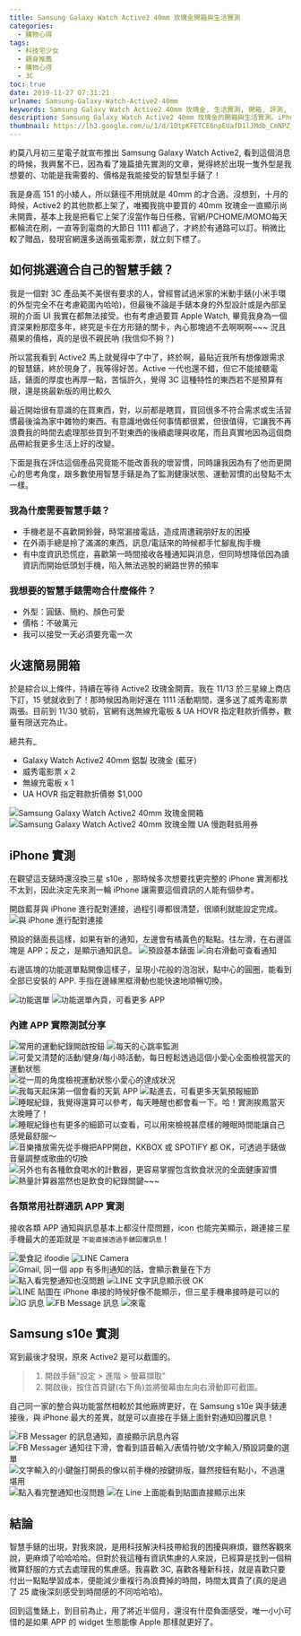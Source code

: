```yaml
---
title: Samsung Galaxy Watch Active2 40mm 玫瑰金開箱與生活實測
categories:
  - 購物心得
tags:
  - 科技宅少女
  - 親身推薦
  - 購物心得
  - 3C
toc: true
date: 2019-11-27 07:31:21
urlname: Samsung-Galaxy-Watch-Active2-40mm
keywords: Samsung Galaxy Watch Active2 40mm 玫瑰金, 生活實測, 開箱, 評測, 推薦, iPhone串接
description: Samsung Galaxy Watch Active2 40mm 玫瑰金的開箱與生活實測。iPhone 串接後的使用狀況？與 Samsung 串接的差異為何？這隻錶適合什麼樣的人呢？
thumbnail: https://lh3.google.com/u/1/d/10tpKFETCE6npEUafD1lJMdb_CmNPZ_WF=w1440-h789-iv1
---
```


約莫八月初三星電子就宣布推出 Samsung Galaxy Watch Active2, 看到這個消息的時候，我興奮不已，因為看了幾篇搶先實測的文章，覺得終於出現一隻外型是我想要的、功能是我需要的、價格是我能接受的智慧型手錶了！

我是身高 151 的小矮人，所以錶徑不用挑就是 40mm 的才合適。沒想到，十月的時候，Active2 的其他款都上架了，唯獨我挑中要買的 40mm 玫瑰金一直顯示尚未開賣，基本上我是把看它上架了沒當作每日任務，官網/PCHOME/MOMO每天都輪流在刷，一直等到電商的大節日 1111 都過了，才終於有通路可以訂。稍微比較了贈品，發現官網還多送兩張電影票，就立刻下標了。

## 如何挑選適合自己的智慧手錶？ 
<!-- more -->
我是一個對 3C 產品美不美很有要求的人，曾經嘗試過米家的米動手錶(小米手環的外型完全不在考慮範圍內哈哈)，但最後不論是手錶本身的外型設計或是內部呈現的介面 UI 我實在都無法接受。也有考慮過要買 Apple Watch, 畢竟我身為一個資深果粉那麼多年，終究是卡在方形錶的關卡，內心那塊過不去啊啊啊~~~ 況且蘋果的價格，真的是很不親民吶 (我信仰不夠？)

所以當我看到 Active2 馬上就覺得中了中了，終於啊，最貼近我所有想像跟需求的智慧錶，終於現身了，我等得好苦。Active 一代也還不錯，但它不能接聽電話，錶面的厚度也再厚一點，苦惱許久，覺得 3C 這種特性的東西若不是預算有限，還是挑最新版的用比較久

最近開始很有意識的在買東西，對，以前都是瞎買，買回很多不符合需求或生活習慣最後淪為家中雜物的東西。有意識地做任何事情都很累，但很值得，它讓我不再浪費我的時間去處理那些買到不對東西的後續處理與收尾，而且真實地因為這個商品帶給我更多生活上好的改變。

下面是我在評估這個產品究竟能不能改善我的壞習慣，同時讓我因為有了他而更開心的思考角度，跟多數使用智慧手錶是為了監測健康狀態、運動習慣的出發點不太一樣。

### 我為什麼需要智慧手錶？

- 手機老是不喜歡開鈴聲，時常漏接電話，造成周遭親朋好友的困擾
- 在外兩手總是拎了滿滿的東西，訊息/電話來的時候都手忙腳亂掏手機
- 有中度資訊恐慌症，喜歡第一時間接收各種通知與消息，但同時想降低因為讀資訊而開始低頭划手機，陷入無法逃脫的網路世界的頻率

### 我想要的智慧手錶需吻合什麼條件？

- 外型：圓錶、簡約、顏色可愛
- 價格：不破萬元
- 我可以接受一天必須要充電一次

## 火速簡易開箱

於是綜合以上條件，持續在等待 Active2 玫瑰金開賣。我在 11/13 於三星線上商店下訂，15 號就收到了！那時候因為剛好還在 1111 活動期間，還多送了威秀電影票兩張。目前到 11/30 號前，官網有送無線充電板 & UA HOVR 指定鞋款折價劵，數量有限送完為止。

總共有_
- Galaxy Watch Active2 40mm 鋁製 玫瑰金 (藍牙) 
- 威秀電影票 x 2
- 無線充電板 x 1
- UA HOVR 指定鞋款折價劵 $1,000

<img src="https://lh3.google.com/u/1/d/10tpKFETCE6npEUafD1lJMdb_CmNPZ_WF=w1440-h789-iv1" title="Samsung Galaxy Watch Active2 40mm 玫瑰金開箱" alt="Samsung Galaxy Watch Active2 40mm 玫瑰金開箱">

<img src="https://lh3.google.com/u/1/d/10rWcuYpm6cupQWQdbbEsFKfnIdwyyeW2=w1440-h789-iv1" title="Samsung Galaxy Watch Active2 40mm 玫瑰金贈 UA 慢跑鞋抵用券" alt="Samsung Galaxy Watch Active2 40mm 玫瑰金贈 UA 慢跑鞋抵用券">

## iPhone 實測

在觀望這支錶時還沒換三星 s10e ，那時候多次想要找更完整的 iPhone 實測都找不太到，因此決定先來測一輪 iPhone 讓需要這個資訊的人能有個參考。

開啟藍芽與 iPhone 進行配對連接，過程引導都很清楚，很順利就能設定完成。
<img src="https://lh3.google.com/u/1/d/119113LjmFOA3mxgt0x19V_xlSYbz3XE4=w885-h773-iv1" title="與 iPhone 進行配對連接" alt="與 iPhone 進行配對連接">

預設的錶面長這樣，如果有新的通知，左邊會有橘黃色的點點。往左滑，在右邊區塊是 APP；反之，是顯示通知訊息。
<img src="https://lh3.google.com/u/1/d/11FFPYP9SwA06hwDJAo8za0QeP7A4B8Rh=w885-h773-iv1" title="預設基本錶面" alt="預設基本錶面">
<img src="https://lh3.google.com/u/1/d/11UmM_2CLeZDvosv90IixWe59Y7uSJ2bh=w885-h773-iv1" title="向右滑動可查看通知" alt="向右滑動可查看通知">

右邊區塊的功能選單點開像這樣子，呈現小花般的泡泡狀，點中心的圓圈，能看到全部已安裝的 APP. 手指在邊緣黑框滑動也能快速地順暢切換。
<div class="justified-gallery">

![功能選單](https://lh3.google.com/u/1/d/11Nk4aNUxKzZda7GvOTB2MgWWcw1Xr7Yi=w885-h773-iv1)
![功能選單內頁，可看更多 APP](https://lh3.google.com/u/1/d/11UGtA6uYsA1w0zaPbCS0nHTSIiw6IHNZ=w885-h773-iv1)
</div>

### 內建 APP 實際測試分享

<div class="justified-gallery">

![常用的運動紀錄開啟按鈕](https://lh3.google.com/u/1/d/11jnyXlhwyNl3806laNE20C39ixHBx1Cd=w885-h773-iv1)
![每天的心跳率監測](https://lh3.google.com/u/1/d/11k0omMf2KRk1clofDeSqt6mt8LN3EAph=w885-h773-iv1)
![可愛又清楚的活動/健身/每小時活動，每日輕鬆透過這個小愛心全面檢視當天的運動狀態](https://lh3.google.com/u/1/d/11ZJjn5P3Zc_5DTBG-W4_UTNC8XzqmhtI=w885-h773-iv1)
![從一周的角度檢視運動狀態小愛心的達成狀況](https://lh3.google.com/u/1/d/11hrc4_3VrBEttt5R9eF-t2_50JUfTsu6=w885-h773-iv1)
![我每天起床第一個會看的天氣 APP](https://lh3.google.com/u/1/d/11nXoL6k3qosnWpRK7LCr7ffnH0x5uOrA=w885-h773-iv1)
![點進去，可看更多天氣預報細節](https://lh3.google.com/u/1/d/11xgBTwMcEEmwJrcQJVekSWSCbNxAGYTS=w885-h773-iv1)
![睡眠紀錄，我覺得還算可以參考，每天睡醒也都會看一下。哈！實測挨鳳當天太晚睡了！](https://lh3.google.com/u/1/d/1202yNLbmZFJfkbr_WbgEUuRPeKP9EiCW=w885-h773-iv1)
![睡眠紀錄也有更多的細節可以查看，可以用來檢視甚麼樣的睡眠時間能讓自己感覺最舒服～](https://lh3.google.com/u/1/d/122dhc2CayeQrp5bFwbn6pkofGECmBPxk=w885-h773-iv1)
![音樂播放需先從手機把APP開啟，KKBOX 或 SPOTIFY 都 OK，可透過手錶做音量調整或歌曲的切換](https://lh3.google.com/u/1/d/12GL2ZNazL1NtGT6VcEAW-aZ6i04LwxXu=w885-h773-iv1)
![另外也有各種飲食喝水的計數器，更容易掌握包含飲食狀況的全面健康習慣](https://lh3.google.com/u/1/d/12IrTkY5hRcNt-6qecx5CGMyrboGAMjne=w885-h773-iv1)
![熱量計算器當然也是飲食的紀錄關鍵~~~](https://lh3.google.com/u/1/d/12NyGIrkMGP2RKkNryxvv0YBbIK9-EsKc=w885-h773-iv1)

</div>

### 各類常用社群通訊 APP 實測

接收各類 APP 通知與訊息基本上都沒什麼問題，icon 也能完美顯示，跟連接三星手機最大的差距就是 `不能直接透過手錶回覆訊息` !

<div class="justified-gallery">

![愛食記 ifoodie](https://lh3.google.com/u/1/d/12TmZY19txpBf96g2MABIseyTyeNVnUVG=w885-h773-iv1)
![LINE Camera](https://lh3.google.com/u/1/d/12ZywIxiGAFTdPwfvZuM_RyqqMoYQXw9m=w885-h773-iv1)
![Gmail, 同一個 app 有多則通知的話，會顯示數量在下方](https://lh3.google.com/u/1/d/12_aXi0Jb1WGTMl05GYYn5F-51eLvnT3T=w885-h773-iv1)
![點入看完整通知也沒問題](https://lh3.google.com/u/1/d/12c1Ym3exyNimSkfKzDs_4COjOg-fsRfH=w885-h773-iv1)
![LINE 文字訊息顯示很 OK](https://lh3.google.com/u/1/d/12iG0Gt4368SGxkJ6dJZtpyr9XccwcTkD=w885-h773-iv1)
![LINE 貼圖在 iPhone 串接的時候好像不能顯示，但三星手機串接時是可以的](https://lh3.google.com/u/1/d/12jyEadjnttgfiF83MZ75PIG4e0e5OkTX=w885-h773-iv1)
![IG 訊息](https://lh3.google.com/u/1/d/12lzcA6_-I7gz8r4R5ld6bjiRm0svLC6t=w885-h773-iv1)
![FB Message 訊息](https://lh3.google.com/u/1/d/12m5t_gs3U0nDUh7-Hyntb7BYKTLKv9d8=w885-h773-iv1)
![來電](https://lh3.google.com/u/1/d/12qD447RlbhYs5RU_trGhVcQsE74Em_W6=w885-h773-iv1)

</div>

## Samsung s10e 實測
寫到最後才發現，原來 Active2 是可以截圖的。

> 1. 開啟手錶"設定 > 進階 > 螢幕擷取"
> 2. 開啟後，按住首頁鍵(右下角)並將螢幕由左向右滑動即可截圖。

自己同一家的整合與功能當然相較於其他廠牌更好，在 Samsung s10e 與手錶連接後，與 iPhone 最大的差異，就是可以直接在手錶上面針對通知回覆訊息！

<div class="justified-gallery">

![FB Messager 的訊息通知，直接顯示訊息內容](https://lh3.google.com/u/2/d/172izsU7hahtNw-smPS5YMeg_0TQGirHR=w1440-h821-iv1)
![FB Messager 通知往下滑，會看到語音輸入/表情符號/文字輸入/預設詞彙的選單](https://lh3.google.com/u/2/d/16dh0cIMgXUqIv2JbkmFyr5AZ5NFuRQ1X=w1440-h422-iv1)
![文字輸入的小鍵盤打開長的像以前手機的按鍵排版，雖然按鈕有點小，不過還堪用](https://lh3.google.com/u/2/d/16oi59ai2ey7hTPLk1G-xkDrVjRXWYqI6=w1440-h422-iv1)
![點入看完整通知也沒問題](https://lh3.google.com/u/2/d/16oi59ai2ey7hTPLk1G-xkDrVjRXWYqI6=w1440-h422-iv1)
![在 Line 上面能看到貼圖直接顯示出來](https://lh3.google.com/u/2/d/16z0df7G99oofu-tZA8rI7hlDmJStis0k=w1440-h422-iv1)

</div>

## 結論
智慧手錶的出現，對我來說，是用科技解決科技帶給我的困擾與麻煩，雖然客觀來說，更麻煩了哈哈哈哈。但對於我這種有資訊焦慮的人來說，已經算是找到一個稍微算舒服的方式去處理我的焦慮感。我喜歡 3C, 喜歡各種新科技，就是喜歡只要付出一點點學習成本，便能減少重複行為浪費掉的時間，時間太寶貴了(真的是過了 25 歲後深刻感受到時間感的不同哈哈哈)。

回到這隻錶上，到目前為止，用了將近半個月，還沒有什麼負面感受，唯一小小可惜的是如果 APP 的 widget 生態能像 Apple 那樣就更好了。